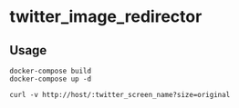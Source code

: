 # twitter_image_redirector

## Usage

    docker-compose build
    docker-compose up -d

    curl -v http://host/:twitter_screen_name?size=original
